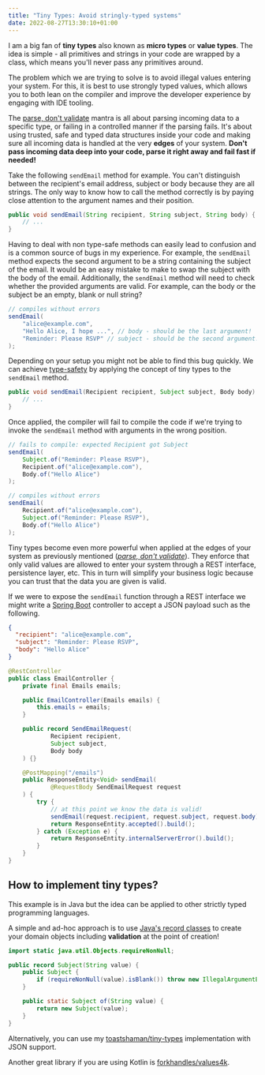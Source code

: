 ```yaml
---
title: "Tiny Types: Avoid stringly-typed systems"
date: 2022-08-27T13:30:10+01:00
---
```


I am a big fan of **tiny types** also known as **micro types** or **value types**.
The idea is simple - all primitives and strings in your code are wrapped by a class, which means you'll never pass any primitives around.

The problem which we are trying to solve is to avoid illegal values entering your system.
For this, it is best to use strongly typed values, which allows you to both lean on the compiler and improve the developer experience by engaging with IDE tooling.

The [parse, don't validate][3] mantra is all about parsing incoming data to a specific type, or failing in a controlled manner if the parsing fails.
It's about using trusted, safe and typed data structures inside your code and making sure all incoming data is handled at the very **edges** of your system.
**Don't pass incoming data deep into your code, parse it right away and fail fast if needed!**

Take the following `sendEmail` method for example.
You can't distinguish between the recipient's email address, subject or body because they are all strings.
The only way to know how to call the method correctly is by paying close attention to the argument names and their position.

```java
public void sendEmail(String recipient, String subject, String body) {
    // ...
}
```

Having to deal with non type-safe methods can easily lead to confusion and is a common source of bugs in my experience.
For example, the `sendEmail` method expects the second argument to be a string containing the subject of the email.
It would be an easy mistake to make to swap the subject with the body of the email.
Additionally, the `sendEmail` method will need to check whether the provided arguments are valid.
For example, can the body or the subject be an empty, blank or null string?

```java
// compiles without errors
sendEmail(
    "alice@example.com", 
    "Hello Alice, I hope ...", // body - should be the last argument!
    "Reminder: Please RSVP" // subject - should be the second argument!
);
```

Depending on your setup you might not be able to find this bug quickly.
We can achieve [type-safety][1] by applying the concept of tiny types to the `sendEmail` method.

```java
public void sendEmail(Recipient recipient, Subject subject, Body body) {
    // ...
}
```

Once applied, the compiler will fail to compile the code if we're trying to invoke the `sendEmail` method with arguments in the wrong position.

```java
// fails to compile: expected Recipient got Subject
sendEmail(
    Subject.of("Reminder: Please RSVP"),
    Recipient.of("alice@example.com"), 
    Body.of("Hello Alice")
);

// compiles without errors
sendEmail(
    Recipient.of("alice@example.com"),
    Subject.of("Reminder: Please RSVP"),
    Body.of("Hello Alice")
);
```

Tiny types become even more powerful when applied at the edges of your system as previously mentioned (*[parse, don't validate][3]*).
They enforce that only valid values are allowed to enter your system through a REST interface, persistence layer, etc.
This in turn will simplify your business logic because you can trust that the data you are given is valid.

If we were to expose the `sendEmail` function through a REST interface we might write a [Spring Boot][6] controller to accept a JSON payload such as the following.

```json
{
  "recipient": "alice@example.com",
  "subject": "Reminder: Please RSVP",
  "body": "Hello Alice"
}
```

```java
@RestController
public class EmailController {
    private final Emails emails;

    public EmailController(Emails emails) {
        this.emails = emails;
    }

    public record SendEmailRequest(
            Recipient recipient,
            Subject subject,
            Body body
    ) {}

    @PostMapping("/emails")
    public ResponseEntity<Void> sendEmail(
            @RequestBody SendEmailRequest request
    ) {
        try {
            // at this point we know the data is valid!
            sendEmail(request.recipient, request.subject, request.body);
            return ResponseEntity.accepted().build();
        } catch (Exception e) {
            return ResponseEntity.internalServerError().build();
        }
    }
}
```

## How to implement tiny types?

This example is in Java but the idea can be applied to other strictly typed programming languages.

A simple and ad-hoc approach is to use [Java's record classes][2] to create your domain objects including **validation** at the point of creation!

```java
import static java.util.Objects.requireNonNull;

public record Subject(String value) {
    public Subject {
        if (requireNonNull(value).isBlank()) throw new IllegalArgumentException("must not be blank");
    }

    public static Subject of(String value) {
        return new Subject(value);
    }
}
```

Alternatively, you can use my [toastshaman/tiny-types][4] implementation with JSON support.

Another great library if you are using Kotlin is [forkhandles/values4k][5].

[1]: https://en.wikipedia.org/wiki/Type_safety
[2]: https://www.baeldung.com/java-record-keyword
[3]: https://lexi-lambda.github.io/blog/2019/11/05/parse-don-t-validate/
[4]: https://github.com/ToastShaman/tiny-types
[5]: https://github.com/fork-handles/forkhandles/tree/trunk/values4k
[6]: https://spring.io/projects/spring-boot
